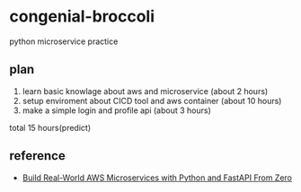 # congenial-broccoli
python microservice practice

## plan

1. learn basic knowlage about aws and microservice  (about 2 hours)
2. setup enviroment about CICD tool and aws container   (about 10 hours)
3. make a simple login and profile api   (about 3 hours)

total 15 hours(predict)

## reference

* [Build Real-World AWS Microservices with Python and FastAPI From Zero](https://www.youtube.com/watch?v=SqFFCTNyi88&ab_channel=PragmaticAILabs)
